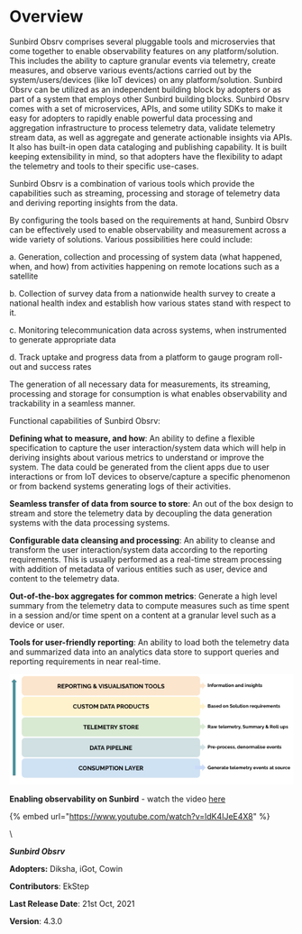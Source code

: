 # Overview

Sunbird Obsrv comprises several pluggable tools and microservies that come together to enable observability features on any platform/solution. This includes the ability to capture granular events via telemetry, create measures, and observe various events/actions carried out by the system/users/devices (like IoT devices) on any platform/solution. Sunbird Obsrv can be utilized as an independent building block by adopters or as part of a system that employs other Sunbird building blocks. Sunbird Obsrv comes with a set of microservices, APIs, and some utility SDKs to make it easy for adopters to rapidly enable powerful data processing and aggregation infrastructure to process telemetry data, validate telemetry stream data, as well as aggregate and generate actionable insights via APIs. It also has built-in open data cataloging and publishing capability. It is built keeping extensibility in mind, so that adopters have the flexibility to adapt the telemetry and tools to their specific use-cases.



Sunbird Obsrv is a combination of various tools which provide the capabilities such as streaming, processing and storage of telemetry data and deriving reporting insights from the data.

By configuring the tools based on the requirements at hand, Sunbird Obsrv can be effectively used to enable observability and measurement across a wide variety of solutions. Various possibilities here could include:&#x20;

a. Generation, collection and processing of system data (what happened, when, and how) from activities happening on remote locations such as a satellite

b. Collection of survey data from a nationwide health survey to create a national health index and establish how various states stand with respect to it.

c. Monitoring telecommunication data across systems, when instrumented to generate appropriate data

d. Track uptake and progress data from a platform to gauge program roll-out and success rates

The generation of all necessary data for measurements, its streaming, processing and storage for consumption is what enables observability and trackability in a seamless manner.



Functional capabilities of Sunbird Obsrv:

**Defining what to measure, and how**: An ability to define a flexible specification to capture the user interaction/system data which will help in deriving insights about various metrics to understand or improve the system. The data could be generated from the client apps due to user interactions or from IoT devices to observe/capture a specific phenomenon or from backend systems generating logs of their activities.&#x20;

**Seamless transfer of data from source to store**: An out of the box design to stream and store the telemetry data by decoupling the data generation systems with the data processing systems.&#x20;

**Configurable data cleansing and processing**: An ability to cleanse and transform the user interaction/system data according to the reporting requirements. This is usually performed as a real-time stream processing with addition of metadata of various entities such as user, device and content to the telemetry data.&#x20;

**Out-of-the-box aggregates for common metrics**: Generate a high level summary from the telemetry data to compute measures such as time spent in a session and/or time spent on a content at a granular level such as a device or user.&#x20;

**Tools for user-friendly reporting**: An ability to load both the telemetry data and summarized data into an analytics data store to support queries and reporting requirements in near real-time.





![](<.gitbook/assets/data flow.png>)





**Enabling observability on Sunbird** - watch the video [here](https://www.youtube.com/watch?v=ldK4IJeE4X8)

{% embed url="https://www.youtube.com/watch?v=ldK4IJeE4X8" %}

\




&#x20;_**Sunbird Obsrv**_

**Adopters:** Diksha, iGot, Cowin

**Contributors**: EkStep

**Last Release Date**: 21st Oct, 2021

**Version**: 4.3.0

